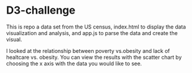 <h1>D3-challenge</h1>
<p>This is repo a data set from the US census, index.html to display the data visualization and analysis, and app.js to parse the data and create the visual.</p>

<p>I looked at the relationship between poverty vs.obesity and lack of healtcare vs. obesity. You can view the results with the scatter chart by choosing the x axis with the data you would like to see.</p>